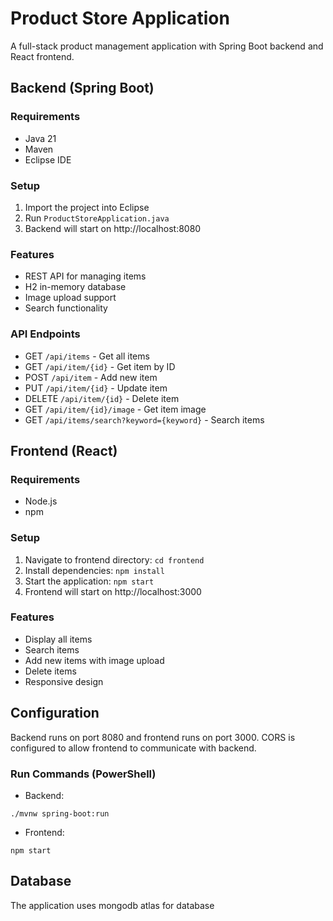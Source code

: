# Product Store Application

A full-stack product management application with Spring Boot backend and React frontend.

## Backend (Spring Boot)

### Requirements
- Java 21
- Maven
- Eclipse IDE

### Setup
1. Import the project into Eclipse
2. Run `ProductStoreApplication.java`
3. Backend will start on http://localhost:8080

### Features
- REST API for managing items
- H2 in-memory database
- Image upload support
- Search functionality

### API Endpoints
- GET `/api/items` - Get all items
- GET `/api/item/{id}` - Get item by ID
- POST `/api/item` - Add new item
- PUT `/api/item/{id}` - Update item
- DELETE `/api/item/{id}` - Delete item
- GET `/api/item/{id}/image` - Get item image
- GET `/api/items/search?keyword={keyword}` - Search items

## Frontend (React)

### Requirements
- Node.js
- npm

### Setup
1. Navigate to frontend directory: `cd frontend`
2. Install dependencies: `npm install`
3. Start the application: `npm start`
4. Frontend will start on http://localhost:3000

### Features
- Display all items
- Search items
- Add new items with image upload
- Delete items
- Responsive design

## Configuration

Backend runs on port 8080 and frontend runs on port 3000. CORS is configured to allow frontend to communicate with backend.

### Run Commands (PowerShell)
- Backend:
```
./mvnw spring-boot:run
```
- Frontend:
```
npm start
```

## Database

The application uses mongodb atlas for database

